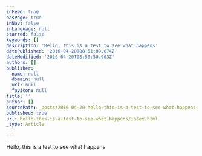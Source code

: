```yaml
---
inFeed: true
hasPage: true
inNav: false
inLanguage: null
starred: false
keywords: []
description: 'Hello, this is a test to see what happens'
datePublished: '2016-04-20T08:51:09.074Z'
dateModified: '2016-04-20T08:50:50.963Z'
authors: []
publisher:
  name: null
  domain: null
  url: null
  favicon: null
title: ''
author: []
sourcePath: _posts/2016-04-20-hello-this-is-a-test-to-see-what-happens.md
published: true
url: hello-this-is-a-test-to-see-what-happens/index.html
_type: Article

---
```

Hello, this is a test to see what happens